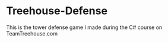 # Treehouse-Defense
This is the tower defense game I made during the C# course on TeamTreehouse.com
